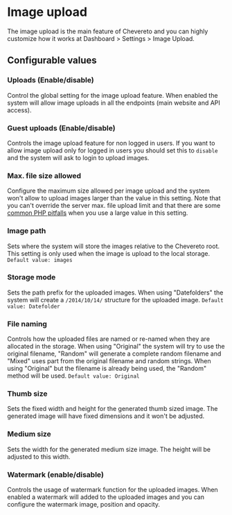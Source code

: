 # Image upload

The image upload is the main feature of Chevereto and you can highly customize how it works at Dashboard > Settings > Image Upload.

## Configurable values

### Uploads (Enable/disable)

Control the global setting for the image upload feature. When enabled the system will allow image uploads in all the endpoints (main website and API access).

### Guest uploads (Enable/disable)

Controls the image upload feature for non logged in users. If you want to allow image upload only for logged in users you should set this to `disable` and the system will ask to login to upload images.

### Max. file size allowed

Configure the maximum size allowed per image upload and the system won't allow to upload images larger than the value in this setting. Note that you can't override the server max. file upload limit and that there are some [common PHP pitfalls](https://php.net/manual/en/features.file-upload.common-pitfalls.php) when you use a large value in this setting.

### Image path

Sets where the system will store the images relative to the Chevereto root. This setting is only used when the image is upload to the local storage. `Default value: images`

### Storage mode

Sets the path prefix for the uploaded images. When using "Datefolders" the system will create a `/2014/10/14/` structure for the uploaded image. `Default value: Datefolder`

### File naming

Controls how the uploaded files are named or re-named when they are allocated in the storage. When using "Original" the system will try to use the original filename, "Random" will generate a complete random filename and "Mixed" uses part from the original filename and random strings. When using "Original" but the filename is already being used, the "Random" method will be used. `Default value: Original`

### Thumb size

Sets the fixed width and height for the generated thumb sized image. The generated image will have fixed dimensions and it won't be adjusted.

### Medium size

Sets the width for the generated medium size image. The height will be adjusted to this width.

### Watermark (enable/disable)

Controls the usage of watermark function for the uploaded images. When enabled a watermark will added to the uploaded images and you can configure the watermark image, position and opacity.
